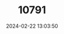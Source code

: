 ---
title: "10791"
category: "Idiostatus middlekaufi"
draft: false
date: 2024-02-22 13:03:50
languages:
  English: ["Middlekauf's Shieldback Katydid"]
---